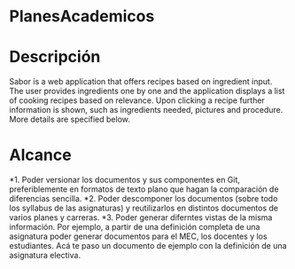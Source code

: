 # PlanesAcademicos

# Descripción

Sabor is a web application that offers recipes based on ingredient input. The user provides ingredients one by one and the application displays a list of cooking recipes based on relevance. Upon clicking a recipe further information is shown, such as ingredients needed, pictures and procedure. More details are specified below.
  
# Alcance

*1. Poder versionar los documentos y sus componentes en Git, preferiblemente en formatos de texto plano que hagan la comparación de diferencias sencilla.
*2. Poder descomponer los documentos (sobre todo los syllabus de las asignaturas) y reutilizarlos en distintos documentos de varios planes y carreras.
*3. Poder generar diferntes vistas de la misma información. Por ejemplo, a partir de una definición completa de una asignatura poder generar documentos para el MEC, los docentes y los estudiantes.
Acá te paso un documento de ejemplo con la definición de una asignatura electiva.
